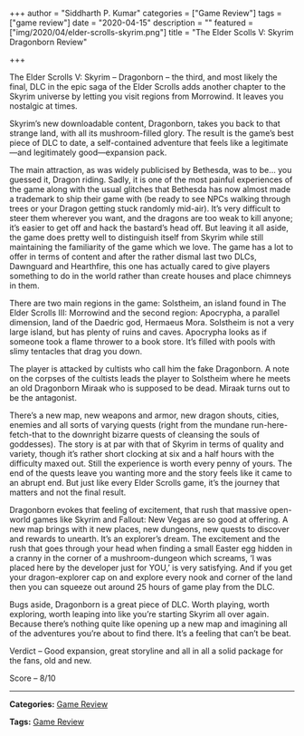 +++
author = "Siddharth P. Kumar"
categories = ["Game Review"]
tags = ["game review"]
date = "2020-04-15"
description = ""
featured = ["img/2020/04/elder-scrolls-skyrim.png"]
title = "The Elder Scolls V: Skyrim Dragonborn Review"

+++

The Elder Scrolls V: Skyrim – Dragonborn – the third, and most likely the final, DLC in the epic saga of the Elder Scrolls adds another chapter to the Skyrim universe by letting you visit regions from Morrowind. It leaves you nostalgic at times.



Skyrim’s new downloadable content, Dragonborn, takes you back to that strange land, with all its mushroom-filled glory. The result is the game’s best piece of DLC to date, a self-contained adventure that feels like a legitimate—and legitimately good—expansion pack.

The main attraction, as was widely publicised by Bethesda, was to be… you guessed it, Dragon riding. Sadly, it is one of the most painful experiences of the game along with the usual glitches that Bethesda has now almost made a trademark to ship their game with (be ready to see NPCs walking through trees or your Dragon getting stuck randomly mid-air). It’s very difficult to steer them wherever you want, and the dragons are too weak to kill anyone; it’s easier to get off and hack the bastard’s head off. But leaving it all aside, the game does pretty well to distinguish itself from Skyrim while still maintaining the familiarity of the game which we love. The game has a lot to offer in terms of content and after the rather dismal last two DLCs, Dawnguard and Hearthfire, this one has actually cared to give players something to do in the world rather than create houses and place chimneys in them.

There are two main regions in the game: Solstheim, an island found in The Elder Scrolls III: Morrowind and the second region: Apocrypha, a parallel dimension, land of the Daedric god, Hermaeus Mora. Solstheim is not a very large island, but has plenty of ruins and caves. Apocrypha looks as if someone took a flame thrower to a book store. It’s filled with pools with slimy tentacles that drag you down.

The player is attacked by cultists who call him the fake Dragonborn. A note on the corpses of the cultists leads the player to Solstheim where he meets an old Dragonborn Miraak who is supposed to be dead. Miraak turns out to be the antagonist.

There’s a new map, new weapons and armor, new dragon shouts, cities, enemies and all sorts of varying quests (right from the mundane run-here-fetch-that to the downright bizarre quests of cleansing the souls of goddesses). The story is at par with that of Skyrim in terms of quality and variety, though it’s rather short clocking at six and a half hours with the difficulty maxed out. Still the experience is worth every penny of yours. The end of the quests leave you wanting more and the story feels like it came to an abrupt end. But just like every Elder Scrolls game, it’s the journey that matters and not the final result.

Dragonborn evokes that feeling of excitement, that rush that massive open-world games like Skyrim and Fallout: New Vegas are so good at offering. A new map brings with it new places, new dungeons, new quests to discover and rewards to unearth. It’s an explorer’s dream. The excitement and the rush that goes through your head when finding a small Easter egg hidden in a cranny in the corner of a mushroom-dungeon which screams, ‘I was placed here by the developer just for YOU,’ is very satisfying. And if you get your dragon-explorer cap on and explore every nook and corner of the land then you can squeeze out around 25 hours of game play from the DLC.

Bugs aside, Dragonborn is a great piece of DLC. Worth playing, worth exploring, worth leaping into like you’re starting Skyrim all over again. Because there’s nothing quite like opening up a new map and imagining all of the adventures you’re about to find there. It’s a feeling that can’t be beat.

Verdict – Good expansion, great storyline and all in all a solid package for the fans, old and new.

Score – 8/10

---

**Categories:** [Game Review](https://19a.in/categories/game-review/)

**Tags:** [Game Review](https://19a.in/tags/game-review/)